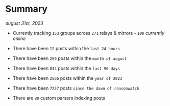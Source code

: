 
# Summary
_august 31st, 2023_

- Currently tracking `153` groups across `271` relays & mirrors - _`108` currently online_

- There have been `12` posts within the `last 24 hours`

- There have been `259` posts within the `month of august`

- There have been `834` posts within the `last 90 days`

- There have been `2566` posts within the `year of 2023`

- There have been `7257` posts `since the dawn of ransomwatch`

- There are `80` custom parsers indexing posts
